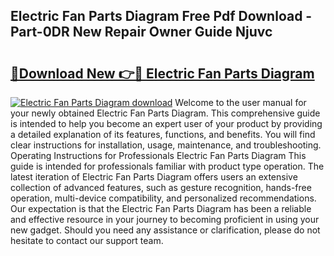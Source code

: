 ## Electric Fan Parts Diagram Free Pdf Download - Part-0DR New Repair Owner Guide Njuvc

# <h2><a href="http://dfldi09.blite.top/?on=Electric+Fan+Parts+Diagram">🔗Download New 👉🔴 Electric Fan Parts Diagram</a></h2>

[![Electric Fan Parts Diagram download](https://i.imgur.com/lujVjoI.png)](http://dfldi09.blite.top/?on=Electric+Fan+Parts+Diagram)
Welcome to the user manual for your newly obtained Electric Fan Parts Diagram. This comprehensive guide is intended to help you become an expert user of your product by providing a detailed explanation of its features, functions, and benefits. You will find clear instructions for installation, usage, maintenance, and troubleshooting. Operating Instructions for Professionals Electric Fan Parts Diagram This guide is intended for professionals familiar with product type operation. The latest iteration of Electric Fan Parts Diagram offers users an extensive collection of advanced features, such as gesture recognition, hands-free operation, multi-device compatibility, and personalized recommendations. Our expectation is that the Electric Fan Parts Diagram has been a reliable and effective resource in your journey to becoming proficient in using your new gadget. Should you need any assistance or clarification, please do not hesitate to contact our support team.
